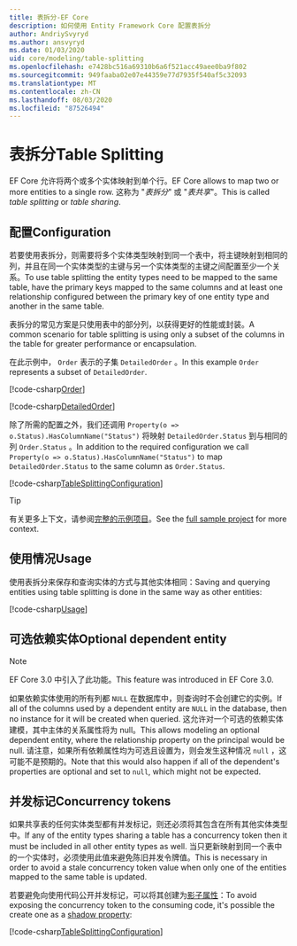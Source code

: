 ```yaml
---
title: 表拆分-EF Core
description: 如何使用 Entity Framework Core 配置表拆分
author: AndriySvyryd
ms.author: ansvyryd
ms.date: 01/03/2020
uid: core/modeling/table-splitting
ms.openlocfilehash: e7428bc516a69310b6a6f521acc49aee0ba9f802
ms.sourcegitcommit: 949faaba02e07e44359e77d7935f540af5c32093
ms.translationtype: MT
ms.contentlocale: zh-CN
ms.lasthandoff: 08/03/2020
ms.locfileid: "87526494"
---
```

# <a name="table-splitting"></a><span data-ttu-id="9b386-103">表拆分</span><span class="sxs-lookup"><span data-stu-id="9b386-103">Table Splitting</span></span>

<span data-ttu-id="9b386-104">EF Core 允许将两个或多个实体映射到单个行。</span><span class="sxs-lookup"><span data-stu-id="9b386-104">EF Core allows to map two or more entities to a single row.</span></span> <span data-ttu-id="9b386-105">这称为 "_表拆分_" 或 "_表共享_"。</span><span class="sxs-lookup"><span data-stu-id="9b386-105">This is called _table splitting_ or _table sharing_.</span></span>

## <a name="configuration"></a><span data-ttu-id="9b386-106">配置</span><span class="sxs-lookup"><span data-stu-id="9b386-106">Configuration</span></span>

<span data-ttu-id="9b386-107">若要使用表拆分，则需要将多个实体类型映射到同一个表中，将主键映射到相同的列，并且在同一个实体类型的主键与另一个实体类型的主键之间配置至少一个关系。</span><span class="sxs-lookup"><span data-stu-id="9b386-107">To use table splitting the entity types need to be mapped to the same table, have the primary keys mapped to the same columns and at least one relationship configured between the primary key of one entity type and another in the same table.</span></span>

<span data-ttu-id="9b386-108">表拆分的常见方案是只使用表中的部分列，以获得更好的性能或封装。</span><span class="sxs-lookup"><span data-stu-id="9b386-108">A common scenario for table splitting is using only a subset of the columns in the table for greater performance or encapsulation.</span></span>

<span data-ttu-id="9b386-109">在此示例中， `Order` 表示的子集 `DetailedOrder` 。</span><span class="sxs-lookup"><span data-stu-id="9b386-109">In this example `Order` represents a subset of `DetailedOrder`.</span></span>

[!code-csharp[Order](../../../samples/core/Modeling/TableSplitting/Order.cs?name=Order)]

[!code-csharp[DetailedOrder](../../../samples/core/Modeling/TableSplitting/DetailedOrder.cs?name=DetailedOrder)]

<span data-ttu-id="9b386-110">除了所需的配置之外，我们还调用 `Property(o => o.Status).HasColumnName("Status")` 将映射 `DetailedOrder.Status` 到与相同的列 `Order.Status` 。</span><span class="sxs-lookup"><span data-stu-id="9b386-110">In addition to the required configuration we call `Property(o => o.Status).HasColumnName("Status")` to map `DetailedOrder.Status` to the same column as `Order.Status`.</span></span>

[!code-csharp[TableSplittingConfiguration](../../../samples/core/Modeling/TableSplitting/TableSplittingContext.cs?name=TableSplitting)]

> [!TIP]
> <span data-ttu-id="9b386-111">有关更多上下文，请参阅[完整的示例项目](https://github.com/dotnet/EntityFramework.Docs/tree/master/samples/core/Modeling/TableSplitting)。</span><span class="sxs-lookup"><span data-stu-id="9b386-111">See the [full sample project](https://github.com/dotnet/EntityFramework.Docs/tree/master/samples/core/Modeling/TableSplitting) for more context.</span></span>

## <a name="usage"></a><span data-ttu-id="9b386-112">使用情况</span><span class="sxs-lookup"><span data-stu-id="9b386-112">Usage</span></span>

<span data-ttu-id="9b386-113">使用表拆分来保存和查询实体的方式与其他实体相同：</span><span class="sxs-lookup"><span data-stu-id="9b386-113">Saving and querying entities using table splitting is done in the same way as other entities:</span></span>

[!code-csharp[Usage](../../../samples/core/Modeling/TableSplitting/Program.cs?name=Usage)]

## <a name="optional-dependent-entity"></a><span data-ttu-id="9b386-114">可选依赖实体</span><span class="sxs-lookup"><span data-stu-id="9b386-114">Optional dependent entity</span></span>

> [!NOTE]
> <span data-ttu-id="9b386-115">EF Core 3.0 中引入了此功能。</span><span class="sxs-lookup"><span data-stu-id="9b386-115">This feature was introduced in EF Core 3.0.</span></span>

<span data-ttu-id="9b386-116">如果依赖实体使用的所有列都 `NULL` 在数据库中，则查询时不会创建它的实例。</span><span class="sxs-lookup"><span data-stu-id="9b386-116">If all of the columns used by a dependent entity are `NULL` in the database, then no instance for it will be created when queried.</span></span> <span data-ttu-id="9b386-117">这允许对一个可选的依赖实体建模，其中主体的关系属性将为 null。</span><span class="sxs-lookup"><span data-stu-id="9b386-117">This allows modeling an optional dependent entity, where the relationship property on the principal would be null.</span></span> <span data-ttu-id="9b386-118">请注意，如果所有依赖属性均为可选且设置为，则会发生这种情况 `null` ，这可能不是预期的。</span><span class="sxs-lookup"><span data-stu-id="9b386-118">Note that this would also happen if all of the dependent's properties are optional and set to `null`, which might not be expected.</span></span>

## <a name="concurrency-tokens"></a><span data-ttu-id="9b386-119">并发标记</span><span class="sxs-lookup"><span data-stu-id="9b386-119">Concurrency tokens</span></span>

<span data-ttu-id="9b386-120">如果共享表的任何实体类型都有并发标记，则还必须将其包含在所有其他实体类型中。</span><span class="sxs-lookup"><span data-stu-id="9b386-120">If any of the entity types sharing a table has a concurrency token then it must be included in all other entity types as well.</span></span> <span data-ttu-id="9b386-121">当只更新映射到同一个表中的一个实体时，必须使用此值来避免陈旧并发令牌值。</span><span class="sxs-lookup"><span data-stu-id="9b386-121">This is necessary in order to avoid a stale concurrency token value when only one of the entities mapped to the same table is updated.</span></span>

<span data-ttu-id="9b386-122">若要避免向使用代码公开并发标记，可以将其创建为[影子属性](xref:core/modeling/shadow-properties)：</span><span class="sxs-lookup"><span data-stu-id="9b386-122">To avoid exposing the concurrency token to the consuming code, it's possible the create one as a [shadow property](xref:core/modeling/shadow-properties):</span></span>

[!code-csharp[TableSplittingConfiguration](../../../samples/core/Modeling/TableSplitting/TableSplittingContext.cs?name=ConcurrencyToken&highlight=2)]

